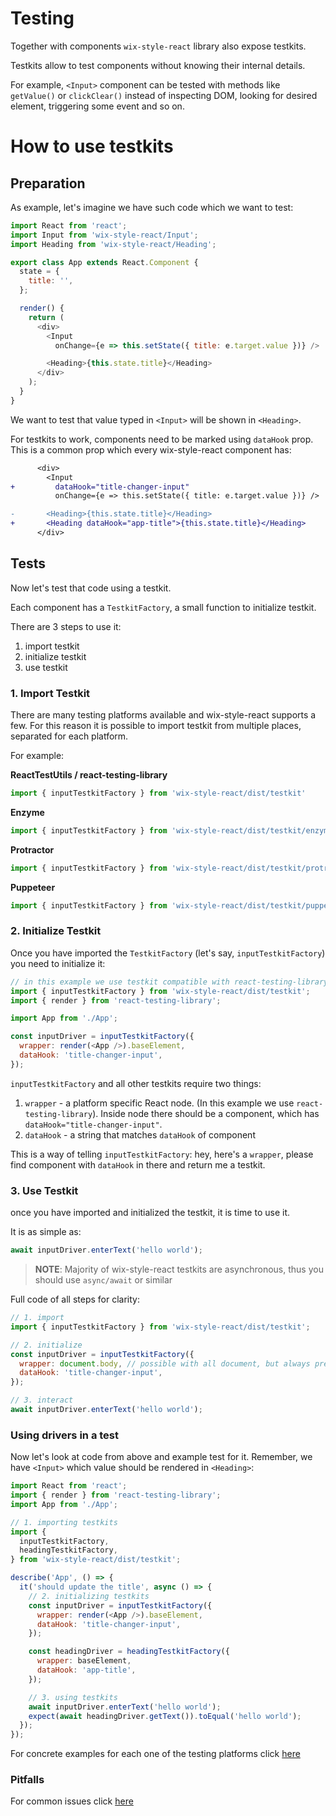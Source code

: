 # Testing

Together with components `wix-style-react` library also expose testkits.

Testkits allow to test components without knowing their internal details.

For example, `<Input>` component can be tested with methods like `getValue()` or `clickClear()` instead of inspecting DOM, looking for desired element, triggering some event and so on.

# How to use testkits

## Preparation

As example, let's imagine we have such code which we want to test:

```js
import React from 'react';
import Input from 'wix-style-react/Input';
import Heading from 'wix-style-react/Heading';

export class App extends React.Component {
  state = {
    title: '',
  };

  render() {
    return (
      <div>
        <Input
          onChange={e => this.setState({ title: e.target.value })} />

        <Heading>{this.state.title}</Heading>
      </div>
    );
  }
}
```

We want to test that value typed in `<Input>` will be shown in `<Heading>`.

For testkits to work, components need to be marked using `dataHook` prop.
This is a common prop which every wix-style-react component has:

```diff
      <div>
        <Input
+         dataHook="title-changer-input"
          onChange={e => this.setState({ title: e.target.value })} />

-       <Heading>{this.state.title}</Heading>
+       <Heading dataHook="app-title">{this.state.title}</Heading>
      </div>
```

## Tests

Now let's test that code using a testkit.

Each component has a `TestkitFactory`, a small function to initialize testkit.

There are 3 steps to use it:
1. import testkit
2. initialize testkit
3. use testkit

### 1. Import Testkit

There are many testing platforms available and wix-style-react supports a few. For this reason it is possible to import testkit from multiple places, separated for each platform.

For example:

**ReactTestUtils / react-testing-library**
```js
import { inputTestkitFactory } from 'wix-style-react/dist/testkit'
```

**Enzyme**
```js
import { inputTestkitFactory } from 'wix-style-react/dist/testkit/enzyme'
```

**Protractor**
```js
import { inputTestkitFactory } from 'wix-style-react/dist/testkit/protractor'
```

**Puppeteer**
```js
import { inputTestkitFactory } from 'wix-style-react/dist/testkit/puppeteer'
```

### 2. Initialize Testkit

Once you have imported the `TestkitFactory` (let's say, `inputTestkitFactory`) you need to initialize it:

```js
// in this example we use testkit compatible with react-testing-library
import { inputTestkitFactory } from 'wix-style-react/dist/testkit';
import { render } from 'react-testing-library';

import App from './App';

const inputDriver = inputTestkitFactory({
  wrapper: render(<App />).baseElement,
  dataHook: 'title-changer-input',
});
```

`inputTestkitFactory` and all other testkits require two things:

1. `wrapper` - a platform specific React node. (In this example we use `react-testing-library`). Inside node there should be a component, which has `dataHook="title-changer-input"`.
2. `dataHook` - a string that matches `dataHook` of component

This is a way of telling `inputTestkitFactory`: hey, here's a `wrapper`, please find component with `dataHook` in there and return me a testkit.

### 3. Use Testkit

once you have imported and initialized the testkit, it is time to use it.

It is as simple as:

```js
await inputDriver.enterText('hello world');
```

> **NOTE**: Majority of wix-style-react testkits are asynchronous, thus you should use `async/await` or similar

Full code of all steps for clarity:

```js
// 1. import
import { inputTestkitFactory } from 'wix-style-react/dist/testkit';

// 2. initialize
const inputDriver = inputTestkitFactory({
  wrapper: document.body, // possible with all document, but always prefer a more specific node
  dataHook: 'title-changer-input',
});

// 3. interact
await inputDriver.enterText('hello world');
```

### Using drivers in a test

Now let's look at code from above and example test for it. Remember, we
have `<Input>` which value should be rendered in `<Heading>`:

```js
import React from 'react';
import { render } from 'react-testing-library';
import App from './App';

// 1. importing testkits
import {
  inputTestkitFactory,
  headingTestkitFactory,
} from 'wix-style-react/dist/testkit';

describe('App', () => {
  it('should update the title', async () => {
    // 2. initializing testkits
    const inputDriver = inputTestkitFactory({
      wrapper: render(<App />).baseElement,
      dataHook: 'title-changer-input',
    });

    const headingDriver = headingTestkitFactory({
      wrapper: baseElement,
      dataHook: 'app-title',
    });

    // 3. using testkits
    await inputDriver.enterText('hello world');
    expect(await headingDriver.getText()).toEqual('hello world');
  });
});
```
 For concrete examples for each one of the testing platforms click [here](https://github.com/wix/wix-style-react/blob/master/docs/usage/testing_examples.md)

### Pitfalls

For common issues click [here](https://github.com/wix/wix-style-react/blob/master/docs/usage/testing_pitfalls.md)

